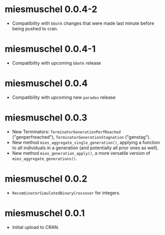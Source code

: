 # miesmuschel 0.0.4-2

* Compatibility with `bbotk` changes that were made last minute before being pushed to cran.

# miesmuschel 0.0.4-1

* Compatibility with upcoming `bbotk` release

# miesmuschel 0.0.4

* Compatibility with upcoming new `paradox` release

# miesmuschel 0.0.3

* New Terminators: `TerminatorGenerationPerfReached` ("genperfreached"), `TerminatorGenerationStagnation` ("genstag").
* New method `mies_aggregate_single_generation()`, applying a function to all individuals in a generation (and potentially all prior ones as well).
* New method `mies_generation_apply()`, a more versatile version of `mies_aggregate_generations()`.

# miesmuschel 0.0.2

* `RecombinatorSimulatedBinaryCrossover` for integers.

# miesmuschel 0.0.1

* Initial upload to CRAN.
